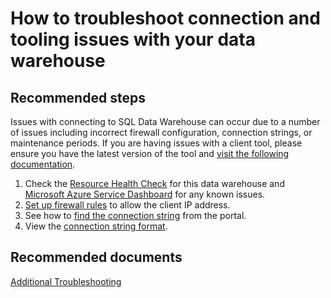 <properties
	pageTitle="How to troubleshoot connection issues with SQL Data Warehouse"
	description="How to connect"
	service="microsoft.sql"
	resource="servers"
	authors="kevinvngo"
	displayOrder="2"
	selfHelpType="resource"
	supportTopicIds="32412140, 32412141, 32412143, 32412144, 32412155,32589561, 32412153, 32412154, 32412159"
	resourceTags="datawarehouse"
	productPesIds="15818"
	cloudEnvironments="public"
/>

# How to troubleshoot connection and tooling issues with your data warehouse

## **Recommended steps**

Issues with connecting to SQL Data Warehouse can occur due to a number of issues including incorrect firewall configuration, connection strings, or maintenance periods.  If you are having issues with a client tool, please ensure you have the latest version of the tool and [visit the following documentation](https://docs.microsoft.com/azure/sql-data-warehouse/sql-data-warehouse-troubleshoot#tools). 

1. Check the [Resource Health Check](https://docs.microsoft.com/azure/service-health/resource-health-overview) for this data warehouse and [Microsoft Azure Service Dashboard](https://azure.microsoft.com/status/) for any known issues.
2. [Set up firewall rules](https://docs.microsoft.com/azure/sql-data-warehouse/create-data-warehouse-portal#create-a-server-level-firewall-rule) to allow the client IP address.
3. See how to [find the connection string](https://docs.microsoft.com/azure/sql-data-warehouse/sql-data-warehouse-connect-overview#find-your-server-name) from the portal.
4. View the [connection string format](https://docs.microsoft.com/azure/sql-data-warehouse/sql-data-warehouse-connection-strings).

## **Recommended documents**
[Additional Troubleshooting](https://azure.microsoft.com/documentation/articles/sql-data-warehouse-troubleshoot/)
